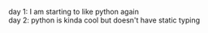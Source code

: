 day 1: I am starting to like python again  
day 2: python is kinda cool but doesn't have static typing  
